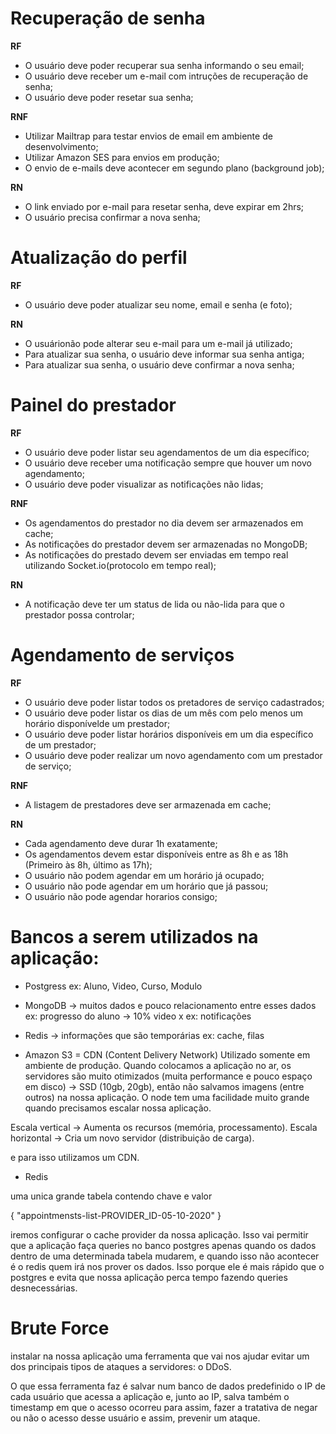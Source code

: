 # Recuperação de senha

**RF**

- O usuário deve poder recuperar sua senha informando o seu email;
- O usuário deve receber um e-mail com intruções de recuperação de senha;
- O usuário deve poder resetar sua senha;

**RNF**

- Utilizar Mailtrap para testar envios de email em ambiente de desenvolvimento;
- Utilizar Amazon SES para envios em produção;
- O envio de e-mails deve acontecer em segundo plano (background job);

**RN**

- O link enviado por e-mail para resetar senha, deve expirar em 2hrs;
- O usuário precisa confirmar a nova senha;

# Atualização do perfil

**RF**

- O usuário deve poder atualizar seu nome, email e senha (e foto);

**RN**

- O usuárionão pode alterar seu e-mail para um e-mail já utilizado;
- Para atualizar sua senha, o usuário deve informar sua senha antiga;
- Para atualizar sua senha, o usuário deve confirmar a nova senha;

# Painel do prestador

**RF**

- O usuário deve poder listar seu agendamentos de um dia específico;
- O usuário deve receber uma notificação sempre que houver um novo agendamento;
- O usuário deve poder visualizar as notificações não lidas;

**RNF**

- Os agendamentos do prestador no dia devem ser armazenados em cache;
- As notificações do prestador devem ser armazenadas no MongoDB;
- As notificações do prestado devem ser enviadas em tempo real utilizando Socket.io(protocolo em tempo real);

**RN**

- A notificação deve ter um status de lida ou não-lida para que o prestador possa controlar;

# Agendamento de serviços

**RF**

- O usuário deve poder listar todos os pretadores de serviço cadastrados;
- O usuário deve poder listar os dias de um mês com pelo menos um horário disponívelde um prestador;
- O usuário deve poder listar horários disponíveis em um dia específico de um prestador;
- O usuário deve poder realizar um novo agendamento com um prestador de serviço;

**RNF**

- A listagem de prestadores deve ser armazenada em cache;

**RN**

- Cada agendamento deve durar 1h exatamente;
- Os agendamentos devem estar disponíveis entre as 8h e as 18h (Primeiro às 8h, último as 17h);
- O usuário não podem agendar em um horário já ocupado;
- O usuário não pode agendar em um horário que já passou;
- O usuário não pode agendar horarios consigo;


# Bancos a serem utilizados na aplicação: 

- Postgress
ex: Aluno, Video, Curso, Modulo
- MongoDB -> muitos dados e pouco relacionamento entre esses dados
ex: progresso do aluno -> 10% video x
ex: notificações
- Redis -> informações que são temporárias
ex: cache, filas



- Amazon S3 = CDN (Content Delivery Network) 
Utilizado somente em ambiente de produção. Quando colocamos a aplicação no ar, os servidores são muito otimizados (muita performance e pouco espaço em disco) -> SSD (10gb, 20gb), então não salvamos imagens (entre outros) na nossa aplicação. 
O node tem uma facilidade muito grande quando precisamos escalar nossa aplicação.

Escala vertical -> Aumenta os recursos (memória, processamento).
Escala horizontal -> Cria um novo servidor (distribuição de carga).

e para isso utilizamos um CDN.


- Redis

uma unica grande tabela contendo chave e valor

{
  "appointmensts-list-PROVIDER_ID-05-10-2020"
}

iremos configurar o cache provider da nossa aplicação. Isso vai permitir que a aplicação faça queries no banco postgres apenas quando os dados dentro de uma determinada tabela mudarem, e quando isso não acontecer é o redis quem irá nos prover os dados. Isso porque ele é mais rápido que o postgres e evita que nossa aplicação perca tempo fazendo queries desnecessárias.


# Brute Force

instalar na nossa aplicação uma ferramenta que vai nos ajudar evitar um dos principais tipos de ataques a servidores: o DDoS.

O que essa ferramenta faz é salvar num banco de dados predefinido o IP de cada usuário que acessa a aplicação e, junto ao IP, salva também o timestamp em que o acesso ocorreu para assim, fazer a tratativa de negar ou não o acesso desse usuário e assim, prevenir um ataque.




